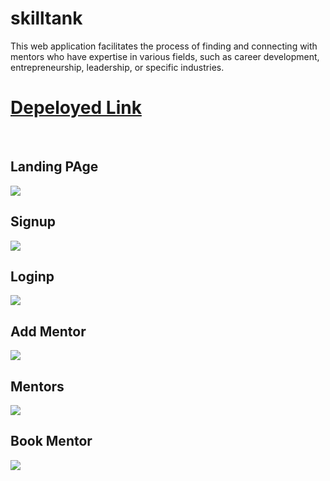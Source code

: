 # skilltank
 This web application facilitates the process of finding and connecting with mentors who have expertise in various fields, such as career development, entrepreneurship, leadership, or specific industries.
 <h1><a href="https://skilltank-zksz.vercel.app/" target="_blank">Depeloyed Link</a></h1>
 <br/>
 <h2>Landing PAge</h2>
 <img src="https://github.com/santoshy1101/skilltank/assets/107991675/4e12d25c-915e-476e-bd21-4e4e4f13e442" />
<h2>Signup</h2>
 <img src="https://github.com/santoshy1101/skilltank/assets/107991675/4150a603-9ef8-486a-a922-8a5a39a88f21" />
<h2>Loginp</h2>
 <img src="https://github.com/santoshy1101/skilltank/assets/107991675/e050437e-fbf8-4bd6-ad94-c308acfeff50" />
<h2>Add Mentor</h2>
 <img src="https://github.com/santoshy1101/skilltank/assets/107991675/139bfeae-b771-4e69-a802-043a48a5145f" />
<h2>Mentors</h2>
 <img src="https://github.com/santoshy1101/skilltank/assets/107991675/4e7aaa6b-2d74-4329-aa9a-3aafc9efec27" />
<h2>Book Mentor</h2>
 <img src="https://github.com/santoshy1101/skilltank/assets/107991675/a90b7592-c4f4-45ba-ba3d-1d044b9cf2a4)" />
